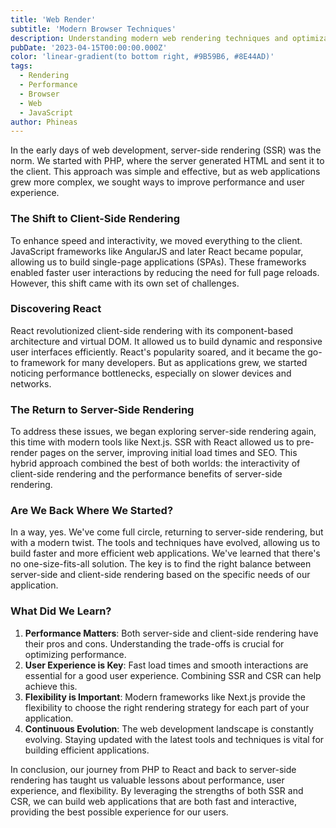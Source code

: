 ```yaml
---
title: 'Web Render'
subtitle: 'Modern Browser Techniques'
description: Understanding modern web rendering techniques and optimizations
pubDate: '2023-04-15T00:00:00.000Z'
color: 'linear-gradient(to bottom right, #9B59B6, #8E44AD)'
tags:
  - Rendering
  - Performance
  - Browser
  - Web
  - JavaScript
author: Phineas
---
```


In the early days of web development, server-side rendering (SSR) was the norm. We started with PHP, where the server generated HTML and sent it to the client. This approach was simple and effective, but as web applications grew more complex, we sought ways to improve performance and user experience.

### The Shift to Client-Side Rendering

To enhance speed and interactivity, we moved everything to the client. JavaScript frameworks like AngularJS and later React became popular, allowing us to build single-page applications (SPAs). These frameworks enabled faster user interactions by reducing the need for full page reloads. However, this shift came with its own set of challenges.

### Discovering React

React revolutionized client-side rendering with its component-based architecture and virtual DOM. It allowed us to build dynamic and responsive user interfaces efficiently. React's popularity soared, and it became the go-to framework for many developers. But as applications grew, we started noticing performance bottlenecks, especially on slower devices and networks.

### The Return to Server-Side Rendering

To address these issues, we began exploring server-side rendering again, this time with modern tools like Next.js. SSR with React allowed us to pre-render pages on the server, improving initial load times and SEO. This hybrid approach combined the best of both worlds: the interactivity of client-side rendering and the performance benefits of server-side rendering.

### Are We Back Where We Started?

In a way, yes. We've come full circle, returning to server-side rendering, but with a modern twist. The tools and techniques have evolved, allowing us to build faster and more efficient web applications. We've learned that there's no one-size-fits-all solution. The key is to find the right balance between server-side and client-side rendering based on the specific needs of our application.

### What Did We Learn?

1. **Performance Matters**: Both server-side and client-side rendering have their pros and cons. Understanding the trade-offs is crucial for optimizing performance.
2. **User Experience is Key**: Fast load times and smooth interactions are essential for a good user experience. Combining SSR and CSR can help achieve this.
3. **Flexibility is Important**: Modern frameworks like Next.js provide the flexibility to choose the right rendering strategy for each part of your application.
4. **Continuous Evolution**: The web development landscape is constantly evolving. Staying updated with the latest tools and techniques is vital for building efficient applications.

In conclusion, our journey from PHP to React and back to server-side rendering has taught us valuable lessons about performance, user experience, and flexibility. By leveraging the strengths of both SSR and CSR, we can build web applications that are both fast and interactive, providing the best possible experience for our users.
